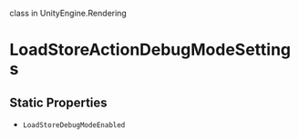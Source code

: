class in UnityEngine.Rendering
# LoadStoreActionDebugModeSettings

## Static Properties
- `LoadStoreDebugModeEnabled`
